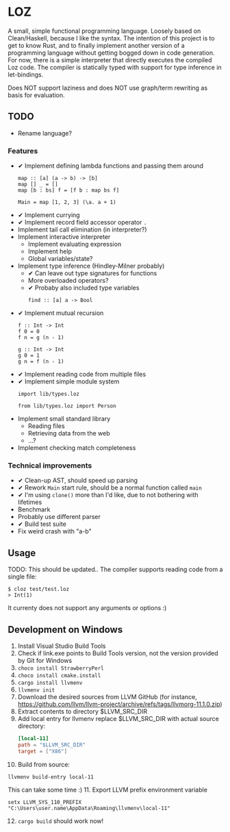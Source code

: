 # LOZ

A small, simple functional programming language. Loosely based on Clean/Haskell, because I like the syntax. 
The intention of this project is to get to know Rust, and to finally implement another version of a programming language without getting bogged down in code generation.
For now, there is a simple interpreter that directly executes the compiled Loz code.
The compiler is statically typed with support for type inference in let-bindings.

Does NOT support laziness and does NOT use graph/term rewriting as basis for evaluation. 

## TODO

* Rename language?

### Features
* ✔ Implement defining lambda functions and passing them around
    ```
    map :: [a] (a -> b) -> [b]
    map [] _ = []
    map [b : bs] f = [f b : map bs f]
  
    Main = map [1, 2, 3] (\a. a + 1)
  ```
* ✔ Implement currying
* ✔ Implement record field accessor operator ```.```
* Implement tail call elimination (in interpreter?)
* Implement interactive interpreter
    * Implement evaluating expression
    * Implement help
    * Global variables/state?
* Implement type inference (Hindley-Milner probably)
    * ✔ Can leave out type signatures for functions
    * More overloaded operators?
    * ✔ Probaby also included type variables
        ```
        find :: [a] a -> Bool
        ```
* ✔ Implement mutual recursion
    ```
    f :: Int -> Int
    f 0 = 0
    f n = g (n - 1)
  
    g :: Int -> Int
    g 0 = 1
    g n = f (n - 1)
    ```
* ✔ Implement reading code from multiple files
* ✔ Implement simple module system
    ```
    import lib/types.loz
  
    from lib/types.loz import Person
    ```
* Implement small standard library
    * Reading files
    * Retrieving data from the web
    * ...?
* Implement checking match completeness

### Technical improvements
* ✔ Clean-up AST, should speed up parsing
* ✔ Rework ```Main``` start rule, should be a normal function called ```main```
* ✔ I'm using ```clone()``` more than I'd like, due to not bothering with lifetimes
* Benchmark
* Probably use different parser
* ✔ Build test suite 
* Fix weird crash with "a-b"


## Usage

TODO: This should be updated..
The compiler supports reading code from a single file:
```shell script
$ cloz test/test.loz
> Int(1)
```

It currenty does not support any arguments or options :)

## Development on Windows
1. Install Visual Studio Build Tools
2. Check if link.exe points to Build Tools version, not the version provided by Git for Windows
3. `choco install StrawberryPerl`
4. `choco install cmake.install`
5. `cargo install llvmenv`
6. `llvmenv init`
7. Download the desired sources from LLVM GitHub (for instance, https://github.com/llvm/llvm-project/archive/refs/tags/llvmorg-11.1.0.zip)
8. Extract contents to directory $LLVM_SRC_DIR
9. Add local entry for llvmenv replace $LLVM_SRC_DIR with actual source directory:
   ```toml
   [local-11]
   path = "$LLVM_SRC_DIR"
   target = ["X86"]
   ```
10. Build from source:
   ```
   llvmenv build-entry local-11
   ```
   This can take some time :)
11. Export LLVM prefix environment variable
   ```
   setx LLVM_SYS_110_PREFIX "C:\Users\user.name\AppData\Roaming\llvmenv\local-11"
   ```
12. `cargo build` should work now!